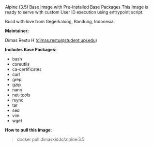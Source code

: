 Alpine (3.5) Base Image with Pre-Installed Base Packages
This Image is ready to serve with custom User ID execution using entrypoint script.

Build with love from Gegerkalong, Bandung, Indonesia.

**Maintainer:**

Dimas Restu H (<dimas.restu@student.upi.edu>)

**Includes Base Packages:**

- bash
- coreutils
- ca-certificates
- curl
- grep
- gzip
- nano
- net-tools
- rsync
- tar
- sed
- vim
- wget

**How to pull this image:**

> docker pull dimaskiddo/alpine:3.5
